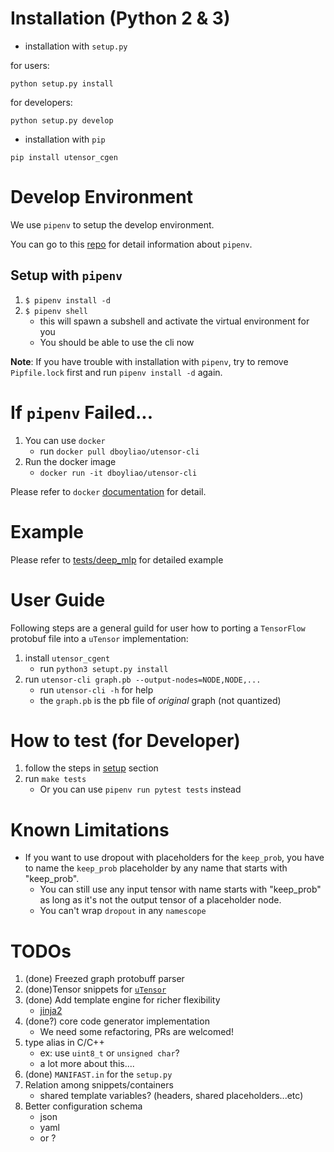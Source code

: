 # Installation (Python 2 & 3)

- installation with `setup.py`

for users:
```
python setup.py install
```

for developers:
```
python setup.py develop
```

- installation with `pip`
```
pip install utensor_cgen
```

# Develop Environment

We use `pipenv` to setup the develop environment.

You can go to this [repo](https://github.com/pypa/pipenv) for detail information about `pipenv`.

## Setup with `pipenv`

1. `$ pipenv install -d`
2. `$ pipenv shell`
    - this will spawn a subshell and activate the virtual environment for you
    - You should be able to use the cli now

**Note**: If you have trouble with installation with `pipenv`, try to remove `Pipfile.lock` first and run `pipenv install -d` again.

# If `pipenv` Failed...

1. You can use `docker`
    - run `docker pull dboyliao/utensor-cli`
2. Run the docker image
    - `docker run -it dboyliao/utensor-cli`

Please refer to `docker` [documentation](https://docs.docker.com/get-started/) for detail.

# Example

Please refer to [tests/deep_mlp](https://github.com/uTensor/utensor_cgen/tree/develop/tests/deep_mlp) for detailed example

# User Guide

Following steps are a general guild for user how to porting a `TensorFlow` protobuf file into a `uTensor` implementation:

1. install `utensor_cgent`
    - run `python3 setupt.py install`
2. run `utensor-cli graph.pb --output-nodes=NODE,NODE,...`
    - run `utensor-cli -h` for help
    - the `graph.pb` is the pb file of *original* graph (not quantized)

# How to test (for Developer)

1. follow the steps in [setup](#setup-with-pipenv) section
2. run `make tests`
    - Or you can use `pipenv run pytest tests` instead

# Known Limitations

- If you want to use dropout with placeholders for the `keep_prob`, you have to name the `keep_prob` placeholder by any name that starts with "keep_prob".
    - You can still use any input tensor with name starts with "keep_prob" as long as it's not the output tensor of a placeholder node.
    - You can't wrap `dropout` in any `namescope` 

# TODOs
1. (done) Freezed graph protobuff parser
2. (done)Tensor snippets for [`uTensor`](https://github.com/neil-tan/uTensor)
3. (done) Add template engine for richer flexibility
    - [jinja2](http://jinja.pocoo.org)
4. (done?) core code generator implementation
    - We need some refactoring, PRs are welcomed!
5. type alias in C/C++
    - ex: use `uint8_t` or `unsigned char`?
    - a lot more about this.... 
6. (done) `MANIFAST.in` for the `setup.py`
7. Relation among snippets/containers
    - shared template variables? (headers, shared placeholders...etc)
8. Better configuration schema
    - json
    - yaml
    - or ?
